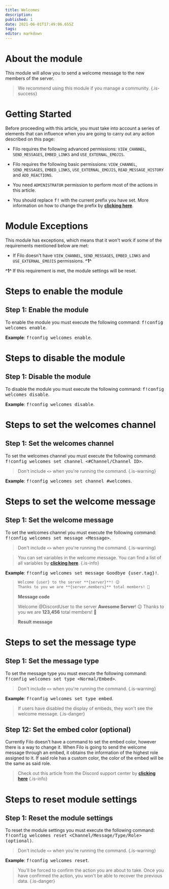 ```yaml
---
title: Welcomes
description:
published: 1
date: 2021-06-01T17:49:06.655Z
tags:
editor: markdown
---
```


# About the module

This module will allow you to send a welcome message to the new members of the server.

> We recommend using this module if you manage a community.
{.is-success}

# Getting Started

Before proceeding with this article, you must take into account a series of elements that can influence when you are going to carry out any action described on this page:

- Filo requires the following advanced permissions: ``VIEW_CHANNEL``, ``SEND_MESSAGES``, ``EMBED_LINKS`` and ``USE_EXTERNAL_EMOJIS``.

- Filo requires the following basic permissions: ``VIEW_CHANNEL``, ``SEND_MESSAGES``, ``EMBED_LINKS``, ``USE_EXTERNAL_EMOJIS``, ``READ_MESSAGE_HISTORY`` and ``ADD_REACTIONS``.

- You need ``ADMINISTRATOR`` permission to perform most of the actions in this article.

- You should replace <kbd>f!</kbd> with the current prefix you have set. More information on how to change the prefix by **[clicking here](en/modules/prefix)**.

# Module Exceptions

This module has exceptions, which means that it won't work if some of the requirements mentioned below are met:

- If Filo doesn't have ``VIEW_CHANNEL``, ``SEND_MESSAGES``, ``EMBED_LINKS`` and ``USE_EXTERNAL_EMOJIS`` permissions. **^1^**

**^1^** If this requirement is met, the module settings will be reset.

# Steps to enable the module

## **Step 1**: Enable the module

To enable the module you must execute the following command: <kbd>f!config welcomes enable</kbd>.

**Example**: <kbd>f!config welcomes enable</kbd>.

# Steps to disable the module

## **Step 1**: Disable the module

To disable the module you must execute the following command: <kbd>f!config welcomes disable</kbd>.

**Example**: <kbd>f!config welcomes disable</kbd>.

# Steps to set the welcomes channel

## **Step 1**: Set the welcomes channel

To set the welcomes channel you must execute the following command: <kbd>f!config welcomes set channel \<#Channel/Channel ID></kbd>.

> Don't include ``<>`` when you're running the command.
{.is-warning}

**Example**: <kbd>f!config welcomes set channel #welcomes</kbd>.

# Steps to set the welcome message

## **Step 1**: Set the welcome message

To set the welcomes channel you must execute the following command: <kbd>f!config welcomes set message \<Message></kbd>.

> Don't include ``<>`` when you're running the command.
{.is-warning}

> You can set variables in the welcome message. You can find a list of all variables by **[clicking here](/en/modules/welcomes/variables)**.
{.is-info}

**Example**: <kbd>f!config welcomes set message Goodbye {user.tag}!</kbd>.

> ```md
> Welcome {user} to the server **{server}**! 😉
> Thanks to you we are **{server.members}** total members! 🎉
> ```
> **Message code**
>
> Welcome @DiscordUser to the server **Awesome Server**! 😉
> Thanks to you we are **123,456** total members! 🎉
>
> **Result message**

# Steps to set the message type

## **Step 1**: Set the message type

To set the message type you must execute the following command: <kbd>f!config welcomes set type \<Normal/Embed></kbd>.

> Don't include ``<>`` when you're running the command.
{.is-warning}

**Example**: <kbd>f!config welcomes set type embed</kbd>.

> If users have disabled the display of embeds, they won't see the welcome message.
{.is-danger}

## **Step 12**: Set the embed color (optional)

Currently Filo doesn't have a command to set the embed color, however there is a way to change it. When Filo is going to send the welcome message through an embed, it obtains the information of the highest role assigned to it. If said role has a custom color, the color of the embed will be the same as said role.

> Check out this article from the Discord support center by **[clicking here](https://support.discord.com/hc/en-us/articles/214836687)**
{.is-info}

# Steps to reset module settings

## **Step 1**: Reset the module settings

To reset the module settings you must execute the following command: <kbd>f!config welcomes reset \<Channel/Message/Type/Role> (optional)</kbd>.

> Don't include ``<>`` when you're running the command.
{.is-warning}

**Example**: <kbd>f!config welcomes reset</kbd>.

> You'll be forced to confirm the action you are about to take. Once you have confirmed the action, you won't be able to recover the previous data.
{.is-danger}
